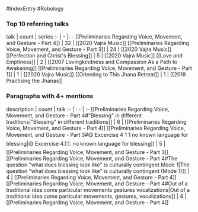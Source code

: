 #IndexEntry #Robology

### Top 10 referring talks
talk | count | series
:- | - |: -
[[Preliminaries Regarding Voice, Movement, and Gesture - Part 4]] | 32 | [[2020 Vajra Music]]
[[Preliminaries Regarding Voice, Movement, and Gesture - Part 3]] | 24 | [[2020 Vajra Music]]
[[Perfection and Christ's Blessing]] | 5 | [[2020 Vajra Music]]
[[Love and Emptiness]] | 2 | [[2007 Lovingkindness and Compassion As a Path to Awakening]]
[[Preliminaries Regarding Voice, Movement, and Gesture - Part 1]] | 1 | [[2020 Vajra Music]]
[[Orienting to This Jhana Retreat]] | 1 | [[2019 Practising the Jhanas]]

### Paragraphs with 4+ mentions
description | count | talk
:- | : - | :-
[[Preliminaries Regarding Voice, Movement, and Gesture - Part 4#"Blessing" in different traditions\|"Blessing" in different traditions]] | 6 | [[Preliminaries Regarding Voice, Movement, and Gesture - Part 4]]
[[Preliminaries Regarding Voice, Movement, and Gesture - Part 3#🟡 Excercise 4 1 1 no known language for blessing\|🟡 Excercise 4.1.1. no known language for blessing]] | 5 | [[Preliminaries Regarding Voice, Movement, and Gesture - Part 3]]
[[Preliminaries Regarding Voice, Movement, and Gesture - Part 4#The question "what does blessing look like" is culturally contingent Mode 1\|The question "what does blessing look like" is culturally contingent (Mode 1)]] | 4 | [[Preliminaries Regarding Voice, Movement, and Gesture - Part 4]]
[[Preliminaries Regarding Voice, Movement, and Gesture - Part 4#Out of a traditional idea come particular movements gestures vocalizations\|Out of a traditional idea come particular movements, gestures, vocalizations]] | 4 | [[Preliminaries Regarding Voice, Movement, and Gesture - Part 4]]

